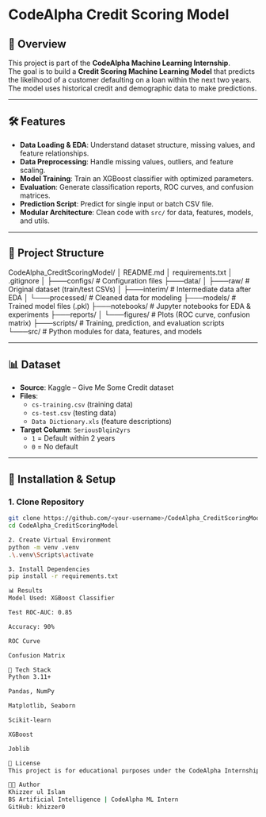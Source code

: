 # CodeAlpha Credit Scoring Model

## 📌 Overview
This project is part of the **CodeAlpha Machine Learning Internship**.  
The goal is to build a **Credit Scoring Machine Learning Model** that predicts the likelihood of a customer defaulting on a loan within the next two years.  
The model uses historical credit and demographic data to make predictions.

---

## 🛠 Features
- **Data Loading & EDA**: Understand dataset structure, missing values, and feature relationships.
- **Data Preprocessing**: Handle missing values, outliers, and feature scaling.
- **Model Training**: Train an XGBoost classifier with optimized parameters.
- **Evaluation**: Generate classification reports, ROC curves, and confusion matrices.
- **Prediction Script**: Predict for single input or batch CSV file.
- **Modular Architecture**: Clean code with `src/` for data, features, models, and utils.

---

## 📂 Project Structure
CodeAlpha_CreditScoringModel/
│ README.md
│ requirements.txt
│ .gitignore
│
├───configs/ # Configuration files
├───data/
│ ├───raw/ # Original dataset (train/test CSVs)
│ ├───interim/ # Intermediate data after EDA
│ └───processed/ # Cleaned data for modeling
├───models/ # Trained model files (.pkl)
├───notebooks/ # Jupyter notebooks for EDA & experiments
├───reports/
│ └───figures/ # Plots (ROC curve, confusion matrix)
├───scripts/ # Training, prediction, and evaluation scripts
└───src/ # Python modules for data, features, and models


---

## 📊 Dataset
- **Source**: Kaggle – Give Me Some Credit dataset
- **Files**:
  - `cs-training.csv` (training data)
  - `cs-test.csv` (testing data)
  - `Data Dictionary.xls` (feature descriptions)
- **Target Column**: `SeriousDlqin2yrs`  
  - `1` = Default within 2 years  
  - `0` = No default  

---

## 🚀 Installation & Setup
### 1. Clone Repository
```bash
git clone https://github.com/<your-username>/CodeAlpha_CreditScoringModel.git
cd CodeAlpha_CreditScoringModel

2. Create Virtual Environment
python -m venv .venv
.\.venv\Scripts\activate

3. Install Dependencies
pip install -r requirements.txt

📊 Results
Model Used: XGBoost Classifier

Test ROC-AUC: 0.85

Accuracy: 90%

ROC Curve

Confusion Matrix

📌 Tech Stack
Python 3.11+

Pandas, NumPy

Matplotlib, Seaborn

Scikit-learn

XGBoost

Joblib

📜 License
This project is for educational purposes under the CodeAlpha Internship Program.

👨‍💻 Author
Khizzer ul Islam
BS Artificial Intelligence | CodeAlpha ML Intern
GitHub: khizzer0
